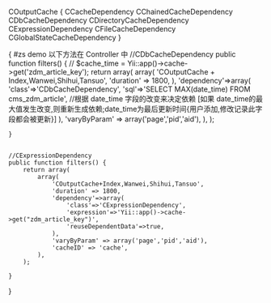
COutputCache
{
	CCacheDependency
	CChainedCacheDependency
	CDbCacheDependency
	CDirectoryCacheDependency
	CExpressionDependency
	CFileCacheDependency
	CGlobalStateCacheDependency
}

{
#zs demo
	以下方法在 Controller 中
	//CDbCacheDependency
	public function filters() {
	//	$cache_time = Yii::app()->cache->get('zdm_article_key');
		return array(
		    array(
				'COutputCache + Index,Wanwei,Shihui,Tansuo',
				'duration' => 1800,
				),
			'dependency'=>array(
				'class'=>'CDbCacheDependency',
				'sql'=>'SELECT MAX(date_time) FROM cms_zdm_article',	//根据 date_time 字段的改变来决定依赖 [如果 date_time的最大值发生改变,则重新生成依赖;date_time为最后更新时间{用户添加,修改记录此字段都会被更新}]
			),
			'varyByParam' => array('page','pid','aid'),
		    ),
		);
		
	}


	//CExpressionDependency
	public function filters() {
		return array(
			array(
				'COutputCache+Index,Wanwei,Shihui,Tansuo',
				'duration' => 1800,
				'dependency'=>array(
					'class'=>'CExpressionDependency',
					'expression'=>'Yii::app()->cache->get("zdm_article_key")',
					'reuseDependentData'=>true,
				),
				'varyByParam' => array('page','pid','aid'),
				'cacheID' => 'cache',
			),
		);

	}

}